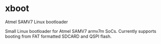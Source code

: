 # xboot
Atmel SAMV7 Linux bootloader

Small Linux bootloader for Atmel SAMV7 armv7m SoCs.
Currently supports booting from FAT formatted SDCARD and QSPI flash. 

